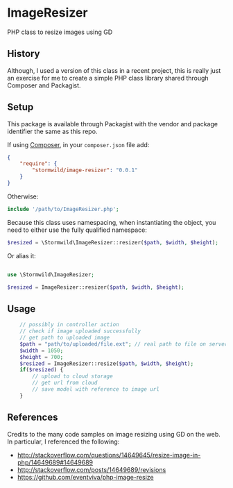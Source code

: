 ImageResizer
============

PHP class to resize images using GD

History
-------

Although, I used a version of this class in a recent project, this is really just an exercise for me to create a simple PHP class library shared through Composer and Packagist.

Setup
-----

This package is available through Packagist with the vendor and package identifier the same as this repo.

If using [Composer](https://getcomposer.org/), in your `composer.json` file add:

```json
{
    "require": {
        "stormwild/image-resizer": "0.0.1"
    }
}
```

Otherwise:

```php
include '/path/to/ImageResizer.php';
```

Because this class uses namespacing, when instantiating the object, you need to either use the fully qualified namespace:

```php
$resized = \Stormwild\ImageResizer::resizer($path, $width, $height);
```

Or alias it:

```php

use \Stormwild\ImageResizer;

$resized = ImageResizer::resizer($path, $width, $height);
```

Usage
-----

```php
    // possibly in controller action
    // check if image uploaded successfully
    // get path to uploaded image
    $path = "path/to/uploaded/file.ext"; // real path to file on server
    $width = 1050;
    $height = 700;    
    $resized = ImageResizer::resize($path, $width, $height);
    if($resized) {
        // upload to cloud storage
        // get url from cloud
        // save model with reference to image url
    }
```

References
----------

Credits to the many code samples on image resizing using GD on the web. In particular, I referenced the following:   

* http://stackoverflow.com/questions/14649645/resize-image-in-php/14649689#14649689
* http://stackoverflow.com/posts/14649689/revisions
* https://github.com/eventviva/php-image-resize



